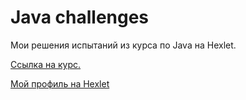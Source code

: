 # Java challenges

Мои решения испытаний из курса по Java на Hexlet.

[Ссылка на курс.](https://ru.hexlet.io/programs/java)

[Мой профиль на Hexlet](https://ru.hexlet.io/u/talismano)